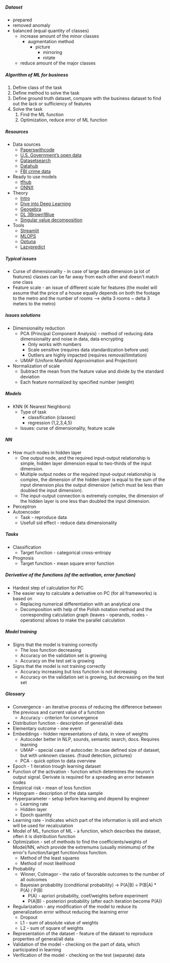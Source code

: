 ##### Dataset
* prepared
* removed anomaly
* balanced (equal quantity of classes)
  * increase amount of the minor classes
    * augmentation method
        * picture
          * mirroring
          * rotate
  * reduce amount of the major classes

##### Algorithm of ML for business
1. Define class of the task
2. Define method to solve the task
3. Define ground truth dataset, compare with the business dataset to find out the lack or sufficiency of features
4. Solve the task
   1. Find the ML function
   2. Optimization, reduce error of ML function

##### Resources
* Data sources
  * [Paperswithcode](https://paperswithcode.com)
  * [U.S. Government’s open data](https://data.gov)
  * [Datasetsearch](https://datasetsearch.research.google.com)
  * [Datahub](https://datahub.io/collections)
  * [FBI crime data](https://crime-data-explorer.fr.cloud.gov/pages/home)
* Ready to use models
  * [tfhub](https://tfhub.dev)
  * [ONNX](https://onnx.ai)
* Theory
  * [Intro](https://www.youtube.com/playlist?list=PL0Ks75aof3Thg7mpzaPFSXEUVP9PWCTAO)
  * [Dive into Deep Learning](https://d2l.ai/index.html)
  * [Geogebra](https://www.geogebra.org)
  * [DL 3Brown1Blue](https://www.youtube.com/playlist?list=PLZjXXN70PH5itkSPe6LTS-yPyl5soOovc)
  * [Singular value decomposition](https://www.youtube.com/watch?v=mfn_2d_lLxM)
* Tools
  * [Streamlit](https://streamlit.io)
  * [MLOPS](https://www.mymlops.com)
  * [Optuna](https://optuna.org)
  * [Lazypredict](https://lazypredict.readthedocs.io/en/latest)

##### Typical issues
* Curse of dimensionality - in case of large data dimension (a lot of features) classes can be far away from each other and doesn't match one class
* Feature scale - an issue of different scale for features (the model will assume that the price of a house equally depends on both the footage to the metro and the number of rooms --> delta 3 rooms ~ delta 3 meters to the metro)

##### Issues solutions
* Dimensionality reduction
  * PCA (Principal Component Analysis) - method of reducing data dimensionality and noise in data, data encrypting
    * Only works with numbers
    * Scale sensitive (requires data standardization before use)
    * Outliers are highly impacted (requires removal/limitation)
  * UMAP (Uniform Manifold Approximation and Projection)
* Normalization of scale
  * Subtract the mean from the feature value and divide by the standard deviation
  * Each feature normalized by specified number (weight)

##### Models
* KNN (K Nearest Neighbors)
  * Type of task 
    * classification (classes)
    * regression (1,2,3,4,5)
  * Issues: curse of dimensionality, feature scale

##### NN
* How much nodes in hidden layer
  * One output node, and the required input-output relationship is simple,  hidden layer dimension equal to two-thirds of the input dimension.
  * Multiple output nodes or the required input-output relationship is complex, the dimension of the hidden layer is equal to the sum of the input dimension plus the output dimension (which must be less than doubled the input dimension).
  * The input-output connection is extremely complex, the dimension of the hidden layer is one less than doubled the input dimension. 
* Perceptron
* Autoencoder
  * Task - reproduce data
  * Usefull sid effect - reduce data dimensionality

##### Tasks
* Classification
  * Target function - categorical cross-entropy  
* Prognosis
  * Target function - mean square error function

##### Derivative of the functions (of the activation, error function) 
* Hardest step of calculation for PC
* The easier way to calculate a derivative on PC (for all frameworks) is based on 
  * Replacing numerical differentiation with an analytical one
  * Decomposition with help of the Polish notation method and the corresponding calculation graph (leaves - operands, nodes - operations) allows to make the parallel calculation

##### Model training
* Signs that the model is training correctly
  * The loss function decreasing
  * Accuracy on the validation set is growing
  * Accuracy on the test set is growing
* Signs that the model is not training correctly
  * Accuracy increasing but loss function is not decreasing
  * Accuracy on the validation set is growing, but decreasing on the test set

##### Glossary
* Convergence - an iterative process of reducing the difference between the previous and current value of a function
  * Accuracy - criterion for convergence
* Distribution function - description of general/all data
* Elementary outcome - one event
* Embeddings - hidden representations of data, in view of weights
  * Autocoder better in NLP, sounds, semantic search, docs. Requires learning
  * UMAP - special case of autocoder. In case defined size of dataset, but with unknown classes. (fraud detection, pictures)
  * PCA - quick option to data overview
* Epoch - 1 iteration trough learning dataset
* Function of the activation - function which determines the neuron's output signal. Derivate is required for a spreading an error between nodes
* Empirical risk - mean of loss function
* Histogram - description of the data sample
* Hyperparameter - setup before learning and depend by engineer
  * Learning rate
  * Hidden layer
  * Epoch quantity
* Learning rate - indicates which part of the information is still and which will be used for recalculation
* Model of ML, function of ML - a function, which describes the dataset, often it is distribution function
* Optimization - set of methods to find the coefficients/weights of Model/NN, which provide the extremums (usually minimums) of the error's function/target function/loss function.
  * Method of the least squares
  * Method of most likelihood
* Probability
  * Winner, Colmagor - the ratio of favorable outcomes to the number of all outcomes
  * Bayesian probability (conditional probability) -> P(A|B) = P(B|A) * P(A) / P(B)
    * P(A) - apriori probability, coef/weights before experiment
    * P(A|B) - posteriori probability (after each iteration become P(A))
* Regularization - any modification of the model to reduce its generalization error without reducing the learning error
  * Dropout
  * L1 - sum of absolute value of weights
  * L2 - sum of square of weights
* Representation of the dataset - feature of the dataset to reproduce properties of general/all data
* Validation of the model - checking on the part of data, which participated in learning
* Verification of the model - checking on the test (separate) data